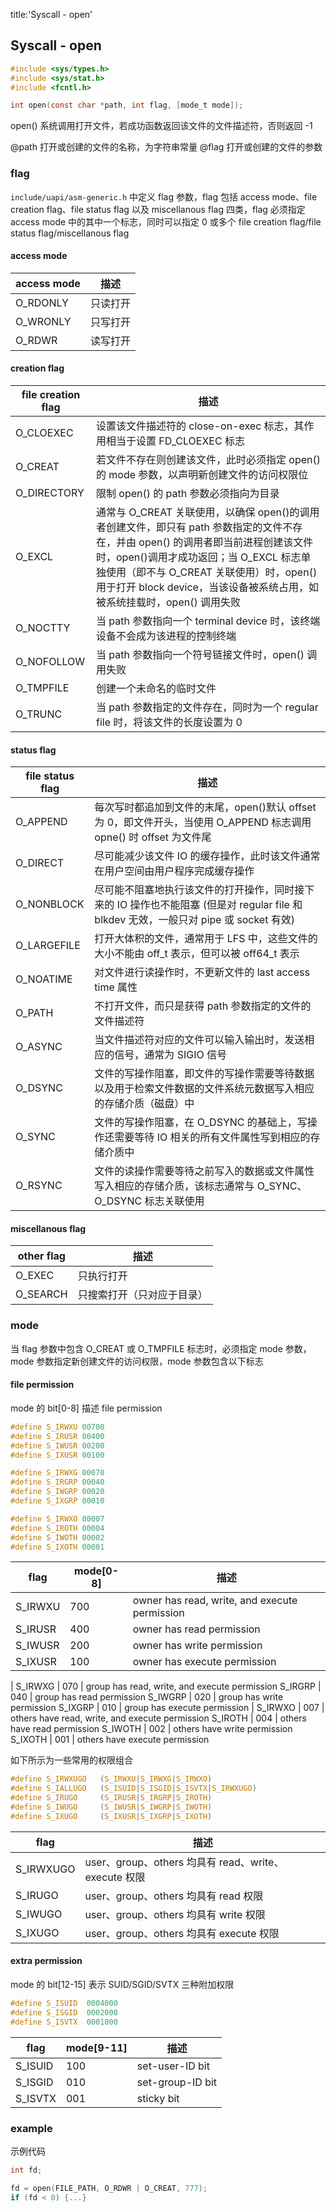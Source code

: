 title:'Syscall - open'
## Syscall - open


```c
#include <sys/types.h>
#include <sys/stat.h>
#include <fcntl.h>

int open(const char *path, int flag, [mode_t mode]);
```

open() 系统调用打开文件，若成功函数返回该文件的文件描述符，否则返回 -1

@path   打开或创建的文件的名称，为字符串常量
@flag  打开或创建的文件的参数


### flag

`include/uapi/asm-generic.h` 中定义 flag 参数，flag 包括 access mode、file creation flag、file status flag 以及 miscellanous flag 四类，flag 必须指定 access mode 中的其中一个标志，同时可以指定 0 或多个 file creation flag/file status flag/miscellanous flag

#### access mode

access mode | 描述 
--- | --- 
O_RDONLY | 只读打开 
O_WRONLY | 只写打开
O_RDWR | 读写打开


#### creation flag

file creation flag | 描述 
--- | --- 
O_CLOEXEC | 设置该文件描述符的 close-on-exec 标志，其作用相当于设置 FD_CLOEXEC 标志
O_CREAT | 若文件不存在则创建该文件，此时必须指定 open() 的 mode 参数，以声明新创建文件的访问权限位
O_DIRECTORY | 限制 open() 的 path 参数必须指向为目录
O_EXCL | 通常与 O_CREAT 关联使用，以确保 open()的调用者创建文件，即只有 path 参数指定的文件不存在，并由 open() 的调用者即当前进程创建该文件时，open()调用才成功返回；当 O_EXCL 标志单独使用（即不与 O_CREAT 关联使用）时，open() 用于打开 block device，当该设备被系统占用，如被系统挂载时，open() 调用失败
O_NOCTTY | 当 path 参数指向一个 terminal device 时，该终端设备不会成为该进程的控制终端
O_NOFOLLOW | 当 path 参数指向一个符号链接文件时，open() 调用失败
O_TMPFILE | 创建一个未命名的临时文件
O_TRUNC | 当 path 参数指定的文件存在，同时为一个 regular file 时，将该文件的长度设置为 0


#### status flag

file status flag | 描述 
--- | --- 
O_APPEND |  每次写时都追加到文件的末尾，open()默认 offset 为 0，即文件开头，当使用 O_APPEND 标志调用 opne() 时 offset 为文件尾
O_DIRECT | 尽可能减少该文件 IO 的缓存操作，此时该文件通常在用户空间由用户程序完成缓存操作
O_NONBLOCK | 尽可能不阻塞地执行该文件的打开操作，同时接下来的 IO 操作也不能阻塞 (但是对 regular file 和 blkdev 无效，一般只对 pipe 或 socket 有效)
O_LARGEFILE | 打开大体积的文件，通常用于 LFS 中，这些文件的大小不能由 off_t 表示，但可以被 off64_t 表示
O_NOATIME | 对文件进行读操作时，不更新文件的 last access time 属性
O_PATH | 不打开文件，而只是获得 path 参数指定的文件的文件描述符
O_ASYNC | 当文件描述符对应的文件可以输入输出时，发送相应的信号，通常为 SIGIO 信号
O_DSYNC | 文件的写操作阻塞，即文件的写操作需要等待数据以及用于检索文件数据的文件系统元数据写入相应的存储介质（磁盘）中
O_SYNC | 文件的写操作阻塞，在 O_DSYNC 的基础上，写操作还需要等待 IO 相关的所有文件属性写到相应的存储介质中
O_RSYNC | 文件的读操作需要等待之前写入的数据或文件属性写入相应的存储介质，该标志通常与 O_SYNC、O_DSYNC 标志关联使用


#### miscellanous flag

other flag | 描述
--- | ---
O_EXEC | 只执行打开
O_SEARCH | 只搜索打开（只对应于目录）


### mode

当 flag 参数中包含 O_CREAT 或 O_TMPFILE 标志时，必须指定 mode 参数，mode 参数指定新创建文件的访问权限，mode 参数包含以下标志


#### file permission

mode 的 bit[0-8] 描述 file permission

```c
#define S_IRWXU 00700
#define S_IRUSR 00400
#define S_IWUSR 00200
#define S_IXUSR 00100

#define S_IRWXG 00070
#define S_IRGRP 00040
#define S_IWGRP 00020
#define S_IXGRP 00010

#define S_IRWXO 00007
#define S_IROTH 00004
#define S_IWOTH 00002
#define S_IXOTH 00001
```

flag | mode[0-8] | 描述  |
--- | --- | --- |
S_IRWXU | 700 | owner has read, write, and execute permission
S_IRUSR | 400 | owner has read permission
S_IWUSR | 200 | owner has write permission
S_IXUSR | 100 | owner has execute permission
|
S_IRWXG | 070 | group has read, write, and execute permission
S_IRGRP | 040 | group has read permission
S_IWGRP | 020 | group has write permission
S_IXGRP | 010 | group has execute permission
|
S_IRWXO | 007 | others have read, write, and execute permission
S_IROTH | 004 | others have read permission
S_IWOTH | 002 | others have write permission
S_IXOTH | 001 | others have execute permission


如下所示为一些常用的权限组合

```c
#define S_IRWXUGO	(S_IRWXU|S_IRWXG|S_IRWXO)
#define S_IALLUGO	(S_ISUID|S_ISGID|S_ISVTX|S_IRWXUGO)
#define S_IRUGO		(S_IRUSR|S_IRGRP|S_IROTH)
#define S_IWUGO		(S_IWUSR|S_IWGRP|S_IWOTH)
#define S_IXUGO		(S_IXUSR|S_IXGRP|S_IXOTH)
```

flag | 描述
--- | ---
S_IRWXUGO | user、group、others 均具有 read、write、execute 权限
S_IRUGO | user、group、others 均具有 read 权限
S_IWUGO | user、group、others 均具有 write 权限
S_IXUGO |user、group、others 均具有 execute 权限


#### extra permission

mode 的 bit[12-15] 表示 SUID/SGID/SVTX 三种附加权限

```c
#define S_ISUID  0004000
#define S_ISGID  0002000
#define S_ISVTX  0001000
```

flag | mode[9-11] | 描述  |
--- | --- | --- |
S_ISUID | 100 | set-user-ID bit
S_ISGID | 010 | set-group-ID bit
S_ISVTX | 001 | sticky bit


### example

示例代码

```c
int fd;

fd = open(FILE_PATH, O_RDWR | O_CREAT, 777);
if (fd < 0) {...}
```

